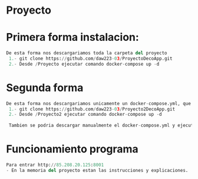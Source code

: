 # Proyecto


# Primera forma instalacion:
```python
De esta forma nos descargariamos toda la carpeta del proyecto
 1.- git clone https://github.com/daw223-03/ProyectoDecoApp.git
 2.- Desde /Proyecto ejecutar comando docker-compose up -d
 ``` 
# Segunda forma
```python
De esta forma nos descargariamos unicamente un docker-compose.yml, que lleva las imagenes de los contenedores subidas en docker hub
 1.- git clone https://github.com/daw223-03/Proyecto2DecoApp.git
 2.- Desde /Proyecto2 ejecutar comando docker-compose up -d
 
 Tambien se podria descargar manualmente el docker-compose.yml y ejecutar el comando anterior.
 ``` 

# Funcionamiento programa
```python
Para entrar http://85.208.20.125:8001
- En la memoria del proyecto estan las instrucciones y explicaciones.
 ``` 
